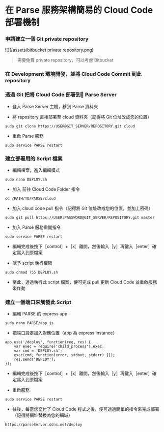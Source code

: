 # 在 Parse 服務架構簡易的 Cloud Code 部署機制

### 申請建立一個 Git private repository

  ![](/assets/bitbucket private repository.png)
  
  > 需要免費 private repository，可以考慮  Bitbucket

### 在 Development 環境開發，並將 Cloud Code Commit 到此 repository

### 透過 Git 把將 Cloud Code 部署到 Parse Server

  * 登入 Parse Server 主機，移到 Parse 資料夾
  
  * 將 repository 直接部署至 cloud 資料夾（記得將 Git 位址改成您的位置）
  ```
  sudo git clone https://USER@GIT_SERVER/REPOSITORY.git cloud
  ```
  
  * 重啟 Parse 服務
  ```
  sudo service PARSE restart
  ```

### 建立部署用的 Script 檔案

  * 編輯檔案，進入編輯模式
  ```
  sudo nano DEPLOY.sh
  ```

  * 加入 前往 Cloud Code Folder 指令
  ```
  cd /PATH/TO/PARSE/cloud
  ```

  * 加入 cloud code pull 指令（記得將 Git 位址改成您的位置，並加上密碼）
  ```
  sudo git pull https://USER:PASSWORD@GIT_SERVER/REPOSITORY.git master
  ```

  * 加入 Parse 服務重開指令
  ```
  sudo service PARSE restart
  ```

  * 編輯完成後按下［control］+［x］離開，然後輸入［y］再鍵入［enter］確定寫入到原檔案

  * 賦予 script 執行權限
  ```
  sudo chmod 755 DEPLOY.sh
  ```

  * 至此，透過執行此 script 檔案，便可完成 pull 更新 Cloud Code 並重啟服務來作動

### 建立一個端口來觸發此 Script

  * 編輯 PARSE 的 express app
  ```
  sudo nano PARSE/app.js
  ```

  * 把端口設定加入對應位置（app 為 express instance）
  ```
  app.use('/deploy', function(req, res) {
      var exec = require('child_process').exec;
      var cmd = 'DEPLOY.sh';
      exec(cmd, function(error, stdout, stderr) {});
      res.send('DEPLOY');
  });
  ```
  * 編輯完成後按下［control］+［x］離開，然後輸入［y］再鍵入［enter］確定寫入到原檔案

  * 重啟服務
  ```
  sudo service PARSE restart
  ```
  
  * 往後，每當您交付了 Cloud Code 程式之後，便可透過簡單的指令來完成部署（記得將網址替換為您的網域）
  ```
  https://parseServer.ddns.net/deploy
  ```